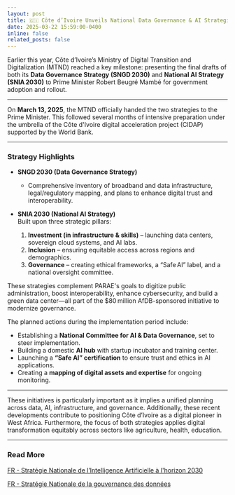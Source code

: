 ```yaml
---
layout: post
title: 🇨🇮 Côte d’Ivoire Unveils National Data Governance & AI Strategies
date: 2025-03-22 15:59:00-0400
inline: false
related_posts: false
---
```


Earlier this year, Côte d’Ivoire’s Ministry of Digital Transition and Digitalization (MTND) reached a key milestone: presenting the final drafts of both its **Data Governance Strategy (SNGD 2030)** and **National AI Strategy (SNIA 2030)** to Prime Minister Robert Beugré Mambé for government adoption and rollout.

---

On **March 13, 2025**, the MTND officially handed the two strategies to the Prime Minister. This followed several months of intensive preparation under the umbrella of the Côte d'Ivoire digital acceleration project (CIDAP) supported by the World Bank.

---

### Strategy Highlights  

- **SNGD 2030 (Data Governance Strategy)**  
  - Comprehensive inventory of broadband and data infrastructure, legal/regulatory mapping, and plans to enhance digital trust and interoperability.

- **SNIA 2030 (National AI Strategy)**  
  Built upon three strategic pillars:  
  1. **Investment (in infrastructure & skills)** – launching data centers, sovereign cloud systems, and AI labs.  
  2. **Inclusion** – ensuring equitable access across regions and demographics.  
  3. **Governance** – creating ethical frameworks, a “Safe AI” label, and a national oversight committee.

These strategies complement PARAE's goals to digitize public administration, boost interoperability, enhance cybersecurity, and build a green data center—all part of the $80 million AfDB-sponsored initiative to modernize governance.

The planned actions during the implementation period include:
- Establishing a **National Committee for AI & Data Governance**, set to steer implementation.  
- Building a domestic **AI hub** with startup incubator and training center.  
- Launching a **“Safe AI” certification** to ensure trust and ethics in AI applications.  
- Creating a **mapping of digital assets and expertise** for ongoing monitoring.

---

These initiatives is particularly important as it implies a unified planning across data, AI, infrastructure, and governance. Additionally, these recent developments contribute to positioning Côte d’Ivoire as a digital pioneer in West Africa. Furthermore, the focus of both strategies applies digital transformation equitably across sectors like agriculture, health, education.

---

### Read More  
[FR - Stratégie Nationale de l’Intelligence Artificielle à l'horizon 2030](https://telecom.gouv.ci/new/uploads/publications/174196670372.pdf)

[FR - Stratégie Nationale de la gouvernance des données](https://telecom.gouv.ci/new/uploads/publications/174196707541.pdf)
